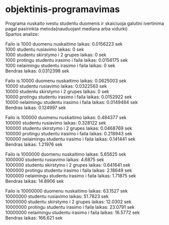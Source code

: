# objektinis-programavimas
Programa nuskaito ivestu studentu duomenis ir skaiciuoja galutini ivertinima pagal pasirinkta metoda(nauduojant mediana arba vidurki)  
Spartos analize:

Failo is 1000 duomenu nuskaitimo laikas: 0.0156223 sek  
1000 studentu rusiavimo laikas: 0 sek  
1000 studentu skirstymo i 2 grupes laikas: 0 sek  
1000 protingu studentu irasimo i faila laikas: 0.0156175 sek  
1000 nelaimingu studentu irasimo i faila laikas: 0 sek  
Bendras laikas: 0.0312398 sek  

Failo is 10000 duomenu nuskaitimo laikas: 0.0625003 sek  
10000 studentu rusiavimo laikas: 0.0322563 sek  
10000 studentu skirstymo i 2 grupes laikas: 0 sek  
10000 protingu studentu irasimo i faila laikas: 0.0152922 sek  
10000 nelaimingu studentu irasimo i faila laikas: 0.0149484 sek  
Bendras laikas: 0.124997 sek  

Failo is 100000 duomenu nuskaitimo laikas: 0.484377 sek  
100000 studentu rusiavimo laikas: 0.328122 sek  
100000 studentu skirstymo i 2 grupes laikas: 0.0468769 sek  
100000 protingu studentu irasimo i faila laikas: 0.218943 sek  
100000 nelaimingu studentu irasimo i faila laikas: 0.141441 sek  
Bendras laikas: 1.21976 sek  

Failo is 1000000 duomenu nuskaitimo laikas: 5.65625 sek  
1000000 studentu rusiavimo laikas: 4.6875 sek  
1000000 studentu skirstymo i 2 grupes laikas: 0.641641 sek  
1000000 protingu studentu irasimo i faila laikas: 2.18649 sek  
1000000 nelaimingu studentu irasimo i faila laikas: 1.71875 sek  
Bendras laikas: 14.8906 sek  

Failo is 10000000 duomenu nuskaitimo laikas: 63.1527 sek  
10000000 studentu rusiavimo laikas: 51.7823 sek  
10000000 studentu skirstymo i 2 grupes laikas: 12.0302 sek  
10000000 protingu studentu irasimo i faila laikas: 23.0791 sek  
10000000 nelaimingu studentu irasimo i faila laikas: 16.5772 sek  
Bendras laikas: 166.621 sek  
